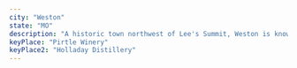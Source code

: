 ```yaml
---
city: "Weston"
state: "MO"
description: "A historic town northwest of Lee's Summit, Weston is known for its well-preserved Main Street, wineries, and annual Weston Applefest."
keyPlace: "Pirtle Winery"
keyPlace2: "Holladay Distillery"
---
```

